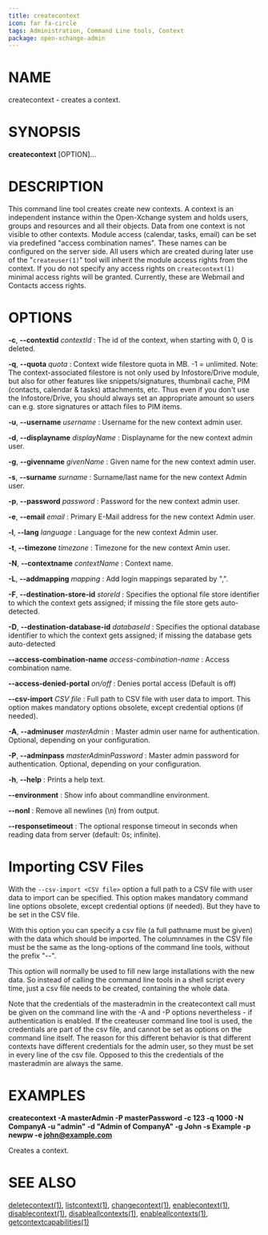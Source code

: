 ```yaml
---
title: createcontext
icon: far fa-circle
tags: Administration, Command Line tools, Context
package: open-xchange-admin
---
```


# NAME

createcontext - creates a context.

# SYNOPSIS

**createcontext** [OPTION]...

# DESCRIPTION

This command line tool creates create new contexts. A context is an independent instance within the Open-Xchange system and holds users, groups and resources and all their objects. Data from one context is not visible to other contexts. Module access (calendar, tasks, email) can be set via predefined "access combination names". These names can be configured on the server side. All users which are created during later use of the "`createuser(1)`" tool will inherit the module access rights from the context. If you do not specify any access rights on `createcontext(1)` minimal access rights will be granted. Currently, these are Webmail and Contacts access rights.

# OPTIONS

**-c**, **--contextid** *contextId*
: The id of the context, when starting with 0, 0 is deleted.

**-q**, **--quota** *quota*
: Context wide filestore quota in MB. -1 = unlimited. Note: The context-associated filestore is not only used by Infostore/Drive module, but also for other features like snippets/signatures, thumbnail cache, PIM (contacts, calendar & tasks) attachments, etc. Thus even if you don't use the Infostore/Drive, you should always set an appropriate amount so users can e.g. store signatures or attach files to PIM items. 

**-u**, **--username** *username*
: Username for the new context admin user.

**-d**, **--displayname** *displayName*
: Displayname for the new context admin user.

**-g**, **--givenname** *givenName*
: Given name for the new context admin user.

**-s**, **--surname** *surname*
: Surname/last name for the new context Admin user.

**-p**, **--password** *password*
: Password for the new context admin user.

**-e**, **--email** *email*
: Primary E-Mail address for the new context Admin user.

**-l**, **--lang** *language*
: Language for the new context Admin user.

**-t**, **--timezone** *timezone*
: Timezone for the new context Amin user.

**-N**, **--contextname** *contextName*
: Context name.

**-L**, **--addmapping** *mapping*
: Add login mappings separated by ",".

**-F**, **--destination-store-id** *storeId*
: Specifies the optional file store identifier to which the context gets assigned; if missing the file store gets auto-detected.

**-D**, **--destination-database-id** *databaseId*
: Specifies the optional database identifier to which the context gets assigned; if missing the database gets auto-detected

**--access-combination-name** *access-combination-name*
: Access combination name.

**--access-denied-portal** *on/off*
: Denies portal access (Default is off)

**--csv-import** *CSV file*
: Full path to CSV file with user data to import. This option makes mandatory options obsolete, except credential options (if needed). 

**-A**, **--adminuser** *masterAdmin*
: Master admin user name for authentication. Optional, depending on your configuration.

**-P**, **--adminpass** *masterAdminPassword*
: Master admin password for authentication. Optional, depending on your configuration.

**-h**, **--help**
: Prints a help text.

**--environment**
: Show info about commandline environment.

**--nonl**
: Remove all newlines (\\n) from output.

**--responsetimeout**
: The optional response timeout in seconds when reading data from server (default: 0s; infinite).

# Importing CSV Files
With the `--csv-import <CSV file>` option a full path to a CSV file with user data to import can be specified. This option makes mandatory command line options obsolete, except credential options (if needed). But they have to be set in the CSV file.

With this option you can specify a csv file (a full pathname must be given) with the data which should be imported. The columnnames in the CSV file must be the same as the long-options of the command line tools, without the prefix "--".

This option will normally be used to fill new large installations with the new data. So instead of calling the command line tools in a shell script every time, just a csv file needs to be created, containing the whole data.

Note that the credentials of the masteradmin in the createcontext call must be given on the command line with the -A and -P options nevertheless - if authentication is enabled. If the createuser command line tool is used, the credentials are part of the csv file, and cannot be set as options on the command line itself. The reason for this different behavior is that different contexts have different credentials for the admin user, so they must be set in every line of the csv file. Opposed to this the credentials of the masteradmin are always the same. 

# EXAMPLES

**createcontext -A masterAdmin -P masterPassword -c 123 -q 1000 -N CompanyA -u "admin" -d "Admin of CompanyA" -g John -s Example -p newpw -e john@example.com**

Creates a context.

# SEE ALSO

[deletecontext(1)](deletecontext), [listcontext(1)](listcontext), [changecontext(1)](changecontext), [enablecontext(1)](enablecontext), [disablecontext(1)](disablecontext), [disableallcontexts(1)](disableallcontexts), [enableallcontexts(1)](enableallcontexts), [getcontextcapabilities(1)](getcontextcapabilities)